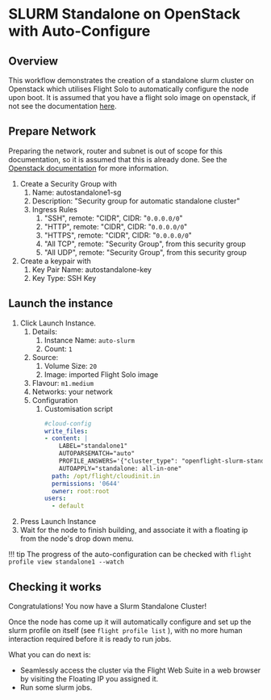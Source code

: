 # SLURM Standalone on OpenStack with Auto-Configure

## Overview

This workflow demonstrates the creation of a standalone slurm cluster on Openstack which utilises Flight Solo to automatically configure the node upon boot. It is assumed that you have a flight solo image on openstack, if not see the documentation [here](../../get-solo/openstack.md).

## Prepare Network

Preparing the network, router and subnet is out of scope for this documentation, so it is assumed that this is already done. See the [Openstack documentation](https://docs.openstack.org/install-guide/launch-instance.html#create-virtual-networks) for more information.

1. Create a Security Group with
    1. Name: autostandalone1-sg
    1. Description: "Security group for automatic standalone cluster"
    1. Ingress Rules
        1. "SSH",  remote: "CIDR", CIDR: "`0.0.0.0/0`"
        1. "HTTP",  remote: "CIDR", CIDR: "`0.0.0.0/0`"
        1. "HTTPS",  remote: "CIDR", CIDR: "`0.0.0.0/0`"
        1. "All TCP", remote: "Security Group",  from this security group
        1. "All UDP", remote: "Security Group",  from this security group
1. Create a keypair with
    1. Key Pair Name: autostandalone-key
    1. Key Type: SSH Key

## Launch the instance

1. Click Launch Instance.
    1. Details:
        1. Instance Name: `auto-slurm`
        1. Count: `1`
    1. Source:
        1. Volume Size: `20`
        1. Image: imported Flight Solo image
    1. Flavour: `m1.medium`
    1. Networks: your network
    1. Configuration
        1. Customisation script
            ```yaml
            #cloud-config
            write_files:
            - content: |
                LABEL="standalone1"
                AUTOPARSEMATCH="auto"
                PROFILE_ANSWERS='{"cluster_type": "openflight-slurm-standalone",  "cluster_name": "my-cluster",  "default_username": "flight",  "default_password": "0penfl1ght"}'
                AUTOAPPLY="standalone: all-in-one"
              path: /opt/flight/cloudinit.in
              permissions: '0644'
              owner: root:root
            users:
              - default
            ```
1. Press Launch Instance
1. Wait for the node to finish building, and associate it with a floating ip from the node's drop down menu.

!!! tip
    The progress of the auto-configuration can be checked with `flight profile view standalone1 --watch`

## Checking it works

Congratulations! You now have a Slurm Standalone Cluster!

Once the node has come up it will automatically configure and set up the slurm profile on itself (see `flight profile list` ), with no more human interaction required before it is ready to run jobs.

What you can do next is:
- Seamlessly access the cluster via the Flight Web Suite in a web browser by visiting the Floating IP you assigned it.
- Run some slurm jobs.
